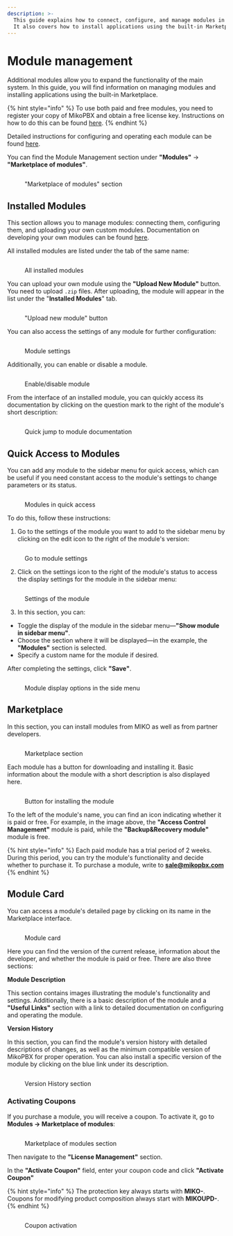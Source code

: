 ```yaml
---
description: >-
  This guide explains how to connect, configure, and manage modules in MikoPBX.
  It also covers how to install applications using the built-in Marketplace.
---
```


# Module management

Additional modules allow you to expand the functionality of the main system. In this guide, you will find information on managing modules and installing applications using the built-in Marketplace.

{% hint style="info" %}
To use both paid and free modules, you need to register your copy of MikoPBX and obtain a free license key. Instructions on how to do this can be found [here](https://chatgpt.com/c/licensing.md).
{% endhint %}

Detailed instructions for configuring and operating each module can be found [here](../../modules/miko/).

You can find the Module Management section under **"Modules"** -> **"Marketplace of modules"**.

<figure><img src="../../.gitbook/assets/marketplaceOfModulesSection.png" alt=""><figcaption><p>"Marketplace of modules" section</p></figcaption></figure>

## Installed Modules

This section allows you to manage modules: connecting them, configuring them, and uploading your own custom modules. Documentation on developing your own modules can be found [here](https://docs.mikopbx.com/mikopbx-development).

All installed modules are listed under the tab of the same name:

<figure><img src="../../.gitbook/assets/allModules.png" alt=""><figcaption><p>All installed modules</p></figcaption></figure>

You can upload your own module using the **"Upload New Module"** button. You need to upload `.zip` files. After uploading, the module will appear in the list under the "**Installed Modules**" tab.

<figure><img src="../../.gitbook/assets/uploadNewModuleBtn.png" alt=""><figcaption><p>"Upload new module" button</p></figcaption></figure>

You can also access the settings of any module for further configuration:

<figure><img src="../../.gitbook/assets/editModule (1).png" alt=""><figcaption><p>Module settings</p></figcaption></figure>

Additionally, you can enable or disable a module.

<figure><img src="../../.gitbook/assets/enableDisable.png" alt=""><figcaption><p>Enable/disable module</p></figcaption></figure>

From the interface of an installed module, you can quickly access its documentation by clicking on the question mark to the right of the module's short description:

<figure><img src="../../.gitbook/assets/infoBtn.png" alt=""><figcaption><p>Quick jump to module documentation</p></figcaption></figure>

## Quick Access to Modules

You can add any module to the sidebar menu for quick access, which can be useful if you need constant access to the module's settings to change parameters or its status.

<figure><img src="../../.gitbook/assets/modulesInTheNavMenu.png" alt=""><figcaption><p>Modules in quick access</p></figcaption></figure>

To do this, follow these instructions:

1. Go to the settings of the module you want to add to the sidebar menu by clicking on the edit icon to the right of the module's version:

<figure><img src="../../.gitbook/assets/editModule2.png" alt=""><figcaption><p>Go to module settings</p></figcaption></figure>

2. Click on the settings icon to the right of the module's status to access the display settings for the module in the sidebar menu:

<figure><img src="../../.gitbook/assets/settingsInModule.png" alt=""><figcaption><p>Settings of the module</p></figcaption></figure>

3. In this section, you can:

* Toggle the display of the module in the sidebar menu—**"Show module in sidebar menu"**.
* Choose the section where it will be displayed—in the example, the **"Modules"** section is selected.
* Specify a custom name for the module if desired.

After completing the settings, click **"Save"**.

<figure><img src="../../.gitbook/assets/parametersOfQuickAccess.png" alt=""><figcaption><p>Module display options in the side menu</p></figcaption></figure>

## Marketplace

In this section, you can install modules from MIKO as well as from partner developers.

<figure><img src="../../.gitbook/assets/marketplaceSection.png" alt=""><figcaption><p>Marketplace section</p></figcaption></figure>

Each module has a button for downloading and installing it. Basic information about the module with a short description is also displayed here.

<figure><img src="../../.gitbook/assets/installationMuduleButton.png" alt=""><figcaption><p>Button for installing the module</p></figcaption></figure>

To the left of the module's name, you can find an icon indicating whether it is paid or free. For example, in the image above, the **"Access Control Management"** module is paid, while the **"Backup\&Recovery module"** module is free.

{% hint style="info" %}
Each paid module has a trial period of 2 weeks. During this period, you can try the module's functionality and decide whether to purchase it. To purchase a module, write to [**sale@mikopbx.com**](mailto:sale@mikopbx.com)
{% endhint %}

## Module Card

You can access a module's detailed page by clicking on its name in the Marketplace interface.

<figure><img src="../../.gitbook/assets/cardOfModule.png" alt=""><figcaption><p>Module card</p></figcaption></figure>

Here you can find the version of the current release, information about the developer, and whether the module is paid or free. There are also three sections:

**Module Description**

This section contains images illustrating the module's functionality and settings. Additionally, there is a basic description of the module and a **"Useful Links"** section with a link to detailed documentation on configuring and operating the module.

**Version History**

In this section, you can find the module's version history with detailed descriptions of changes, as well as the minimum compatible version of MikoPBX for proper operation. You can also install a specific version of the module by clicking on the blue link under its description.

<figure><img src="../../.gitbook/assets/versionHistory.png" alt=""><figcaption><p>Version History section</p></figcaption></figure>

### Activating Coupons

If you purchase a module, you will receive a coupon. To activate it, go to **Modules -> Marketplace of modules**:

<figure><img src="../../.gitbook/assets/marketplaceOfModulesSection.png" alt=""><figcaption><p>Marketplace of modules section</p></figcaption></figure>

Then navigate to the **"License Management"** section.

In the **"Activate Coupon"** field, enter your coupon code and click **"Activate Coupon"**

{% hint style="info" %}
The protection key always starts with **MIKO-**. Coupons for modifying product composition always start with **MIKOUPD-**.&#x20;
{% endhint %}

<figure><img src="../../.gitbook/assets/couponActivation.png" alt=""><figcaption><p>Coupon activation</p></figcaption></figure>
